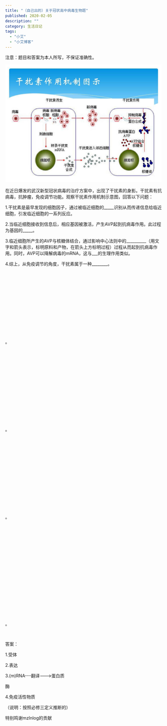 ```yaml
---
title: "（自己出的）关于冠状高中病毒生物题"
published: 2020-02-05
description: ""
category: 生活日记
tags: 
  - "小艾"
  - "小艾博客"
---
```


注意：题目和答案为本人所写，不保证准确性。

![](assets/0cc62f3cd1af327.png)

在近日爆发的武汉新型冠状病毒的治疗方案中，出现了干扰素的身影。干扰素有抗病毒，抗肿瘤，免疫调节功能。观察干扰素作用机制示意图，回答以下问题：

1.干扰素是最早发现的细胞因子，通过被临近细胞的\_\_\_\_\_识别从而传递信息给临近细胞，引发临近细胞的一系列反应。

2.当临近细胞接收到信息后，相应基因被激活，产生AVP起到抗病毒作用。此过程为基因的\_\_\_\_\_。

3.临近细胞所产生的AVP与核糖体结合，通过影响中心法则中的\_\_\_\_\_\_\_\_\_\_（用文字和箭头表示，标明原料和产物，在箭头上方标明过程）过程从而起到抗病毒作用。同时，AVP可以降解病毒的mRNA，这与\_\_\_的生理作用类似。

4.综上，从免疫调节的角度，干扰素属于一种\_\_\_\_\_\_\_\_。

 

 

 

 

 

 

 

。

 

 

 

 

 

 

 

 

。

 

 

 

 

 

 

 

 

。

 

 

 

 

 

 

 

 

 

 

。

 

答案：

1.受体

2.表达

3.(m)RNA---翻译--->蛋白质

酶

4.免疫活性物质

（说明：按照必修三定义推断的）

特别鸣谢mzlnlog的贡献
